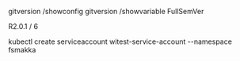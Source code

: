 gitversion /showconfig
gitversion /showvariable FullSemVer

R2.0.1 / 6

kubectl create serviceaccount witest-service-account --namespace fsmakka